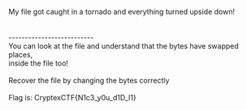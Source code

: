 My file got caught in a tornado and everything turned upside down!\
\
\
--------------------------\
You can look at the file and understand that the bytes have swapped places,\
inside the file too!\
\
Recover the file by changing the bytes correctly\
\
Flag is: CryptexCTF{N1c3_y0u_d1D_I1}

